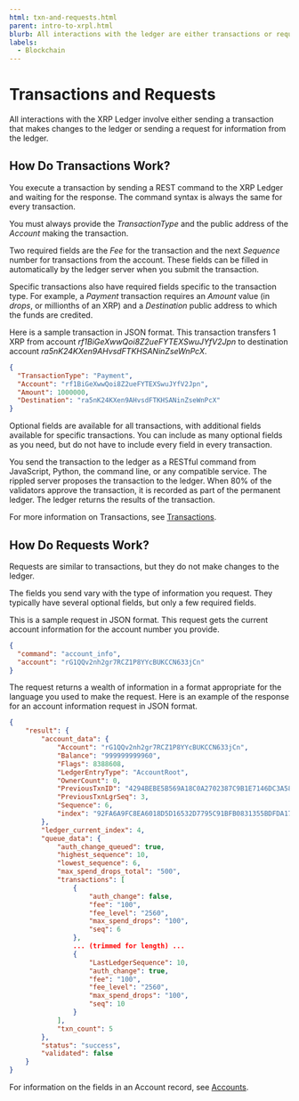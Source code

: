 ```yaml
---
html: txn-and-requests.html
parent: intro-to-xrpl.html
blurb: All interactions with the ledger are either transactions or requests.
labels:
  - Blockchain
---
```


# Transactions and Requests

All interactions with the XRP Ledger involve either sending a transaction that makes changes to the ledger or sending a request for information from the ledger.

## How Do Transactions Work?

You execute a transaction by sending a REST command to the XRP Ledger and waiting for the response. The command syntax is always the same for every transaction.

You must always provide the _TransactionType_ and the public address of the _Account_ making the transaction.

Two required fields are the _Fee_ for the transaction and the next _Sequence_ number for transactions from the account. These fields can be filled in automatically by the ledger server when you submit the transaction.

Specific transactions also have required fields specific to the transaction type. For example, a _Payment_ transaction requires an _Amount_ value (in _drops_, or millionths of an XRP) and a _Destination_ public address to which the funds are credited.

Here is a sample transaction in JSON format. This transaction transfers 1 XRP from account _rf1BiGeXwwQoi8Z2ueFYTEXSwuJYfV2Jpn_ to destination account _ra5nK24KXen9AHvsdFTKHSANinZseWnPcX_.

```json
{
  "TransactionType": "Payment",
  "Account": "rf1BiGeXwwQoi8Z2ueFYTEXSwuJYfV2Jpn",
  "Amount": 1000000,
  "Destination": "ra5nK24KXen9AHvsdFTKHSANinZseWnPcX"
}
```

Optional fields are available for all transactions, with additional fields available for specific transactions. You can include as many optional fields as you need, but do not have to include every field in every transaction.

You send the transaction to the ledger as a RESTful command from JavaScript, Python, the command line, or any compatible service. The rippled server proposes the transaction to the ledger. When 80% of the validators approve the transaction, it is recorded as part of the permanent ledger. The ledger returns the results of the transaction.

For more information on Transactions, see [Transactions](transactions.html).

## How Do Requests Work?

Requests are similar to transactions, but they do not make changes to the ledger.

The fields you send vary with the type of information you request. They typically have several optional fields, but only a few required fields.

This is a sample request in JSON format. This request gets the current account information for the account number you provide.

```json
{
  "command": "account_info",
  "account": "rG1QQv2nh2gr7RCZ1P8YYcBUKCCN633jCn"
}
```

The request returns a wealth of information in a format appropriate for the language you used to make the request. Here is an example of the response for an account information request in JSON format.

```json
{
    "result": {
        "account_data": {
            "Account": "rG1QQv2nh2gr7RCZ1P8YYcBUKCCN633jCn",
            "Balance": "999999999960",
            "Flags": 8388608,
            "LedgerEntryType": "AccountRoot",
            "OwnerCount": 0,
            "PreviousTxnID": "4294BEBE5B569A18C0A2702387C9B1E7146DC3A5850C1E87204951C6FDAA4C42",
            "PreviousTxnLgrSeq": 3,
            "Sequence": 6,
            "index": "92FA6A9FC8EA6018D5D16532D7795C91BFB0831355BDFDA177E86C8BF997985F"
        },
        "ledger_current_index": 4,
        "queue_data": {
            "auth_change_queued": true,
            "highest_sequence": 10,
            "lowest_sequence": 6,
            "max_spend_drops_total": "500",
            "transactions": [
                {
                    "auth_change": false,
                    "fee": "100",
                    "fee_level": "2560",
                    "max_spend_drops": "100",
                    "seq": 6
                },
                ... (trimmed for length) ...
                {
                    "LastLedgerSequence": 10,
                    "auth_change": true,
                    "fee": "100",
                    "fee_level": "2560",
                    "max_spend_drops": "100",
                    "seq": 10
                }
            ],
            "txn_count": 5
        },
        "status": "success",
        "validated": false
    }
}
```
For information on the fields in an Account record, see [Accounts](accounts.html).
